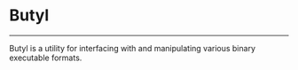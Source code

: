 # Butyl #
---

Butyl is a utility for interfacing with and manipulating various binary executable formats.

